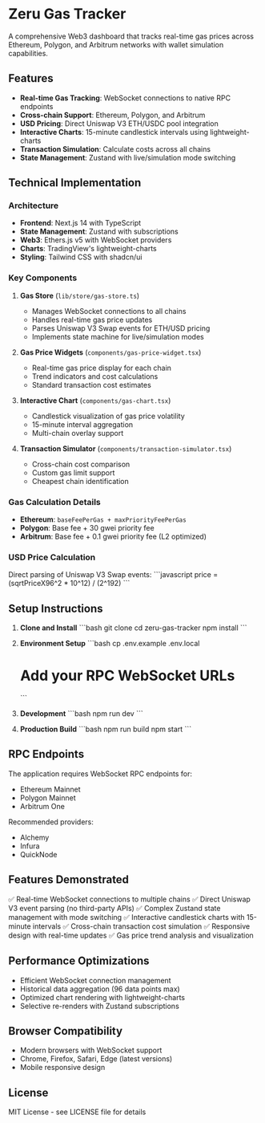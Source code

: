 # Zeru Gas Tracker

A comprehensive Web3 dashboard that tracks real-time gas prices across Ethereum, Polygon, and Arbitrum networks with wallet simulation capabilities.

## Features

- **Real-time Gas Tracking**: WebSocket connections to native RPC endpoints
- **Cross-chain Support**: Ethereum, Polygon, and Arbitrum
- **USD Pricing**: Direct Uniswap V3 ETH/USDC pool integration
- **Interactive Charts**: 15-minute candlestick intervals using lightweight-charts
- **Transaction Simulation**: Calculate costs across all chains
- **State Management**: Zustand with live/simulation mode switching

## Technical Implementation

### Architecture
- **Frontend**: Next.js 14 with TypeScript
- **State Management**: Zustand with subscriptions
- **Web3**: Ethers.js v5 with WebSocket providers
- **Charts**: TradingView's lightweight-charts
- **Styling**: Tailwind CSS with shadcn/ui

### Key Components

1. **Gas Store** (`lib/store/gas-store.ts`)
   - Manages WebSocket connections to all chains
   - Handles real-time gas price updates
   - Parses Uniswap V3 Swap events for ETH/USD pricing
   - Implements state machine for live/simulation modes

2. **Gas Price Widgets** (`components/gas-price-widget.tsx`)
   - Real-time gas price display for each chain
   - Trend indicators and cost calculations
   - Standard transaction cost estimates

3. **Interactive Chart** (`components/gas-chart.tsx`)
   - Candlestick visualization of gas price volatility
   - 15-minute interval aggregation
   - Multi-chain overlay support

4. **Transaction Simulator** (`components/transaction-simulator.tsx`)
   - Cross-chain cost comparison
   - Custom gas limit support
   - Cheapest chain identification

### Gas Calculation Details

- **Ethereum**: `baseFeePerGas + maxPriorityFeePerGas`
- **Polygon**: Base fee + 30 gwei priority fee
- **Arbitrum**: Base fee + 0.1 gwei priority fee (L2 optimized)

### USD Price Calculation

Direct parsing of Uniswap V3 Swap events:
\`\`\`javascript
price = (sqrtPriceX96^2 * 10^12) / (2^192)
\`\`\`

## Setup Instructions

1. **Clone and Install**
   \`\`\`bash
   git clone <repository-url>
   cd zeru-gas-tracker
   npm install
   \`\`\`

2. **Environment Setup**
   \`\`\`bash
   cp .env.example .env.local
   # Add your RPC WebSocket URLs
   \`\`\`

3. **Development**
   \`\`\`bash
   npm run dev
   \`\`\`

4. **Production Build**
   \`\`\`bash
   npm run build
   npm start
   \`\`\`

## RPC Endpoints

The application requires WebSocket RPC endpoints for:
- Ethereum Mainnet
- Polygon Mainnet  
- Arbitrum One

Recommended providers:
- Alchemy
- Infura
- QuickNode

## Features Demonstrated

✅ Real-time WebSocket connections to multiple chains
✅ Direct Uniswap V3 event parsing (no third-party APIs)
✅ Complex Zustand state management with mode switching
✅ Interactive candlestick charts with 15-minute intervals
✅ Cross-chain transaction cost simulation
✅ Responsive design with real-time updates
✅ Gas price trend analysis and visualization

## Performance Optimizations

- Efficient WebSocket connection management
- Historical data aggregation (96 data points max)
- Optimized chart rendering with lightweight-charts
- Selective re-renders with Zustand subscriptions

## Browser Compatibility

- Modern browsers with WebSocket support
- Chrome, Firefox, Safari, Edge (latest versions)
- Mobile responsive design

## License

MIT License - see LICENSE file for details
